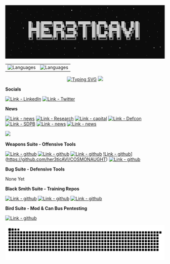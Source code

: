 <div align="center">
  <img src="images/heretic_banner.png" alt="my banner">   
      <td align="center" width="600">
        <table>
          <tr>
            <td>
              <img src="https://github-readme-stats.vercel.app/api/top-langs/?username=her3ticAVI&theme=react&cache_seconds=1800" alt="Languages" width="300px">
            </td>
            <td>
              <img src="https://github-readme-stats.vercel.app/api?username=her3ticAVI&theme=react" alt="Languages" width="300px">
            </td>
          </tr>
        </table>
      </td>
  <a href="https://git.io/typing-svg"><img src="https://readme-typing-svg.demolab.com?font=Roboto+Mono&pause=1000&color=31F7A5&random=false&width=435&lines=My+names+heretic%2C+nice+to+meet+you!;I've+been+pentesting+for+9+years.;I+make+tools+to+automate+pentesting.;I+love+to+code%2C+and+frogs." alt="Typing SVG" /></a>
  <img src="https://user-images.githubusercontent.com/73097560/115834477-dbab4500-a447-11eb-908a-139a6edaec5c.gif">
</div>

**Socials**

[![Link - LinkedIn](https://img.shields.io/badge/Social-LinkedIn-red?style=for-the-badge&logo=linkedin)](https://www.linkedin.com/in/benjamin-bowman-958740250/)
[![Link - Twitter](https://img.shields.io/badge/Social-Twitter-red?style=for-the-badge&logo=x)](https://twitter.com/her3ticAVI)

**News**

[![Link - news](https://img.shields.io/badge/news-research-blue?style=for-the-badge&logo=news)](https://dsu.edu/news/2023/02/be-a-little-stubborn.html)
[![Link - Research](https://img.shields.io/badge/news-Research-blue?style=for-the-badge&logo=news)](https://www.capjournal.com/ben-bowman-dsu/image_ea8c54f0-a806-11ed-85ff-97e3f06bbef3.html)
[![Link - capital](https://img.shields.io/badge/news-lobbying-blue?style=for-the-badge&logo=news)](https://fb.watch/mDa_oIGKOP/?mibextid=Nif5oz)
[![Link - Defcon](https://img.shields.io/badge/news-Defcon-blue?style=for-the-badge&logo=news)](https://www.npr.org/2023/08/15/1193773829/what-happens-when-thousands-of-hackers-try-to-break-ai-chatbots)
[![Link - SDPB](https://img.shields.io/badge/news-SDPB-blue?style=for-the-badge&logo=news)](https://listen.sdpb.org/science/2023-09-06/dsu-student-shares-lessons-from-hacker-conference)
[![Link - news](https://img.shields.io/badge/news-misictf-blue?style=for-the-badge&logo=news)](https://www.wmar2news.com/local/hack-the-hospital-event-helps-student-learn-the-importance-of-cybersecurity)
[![Link - news](https://img.shields.io/badge/news-BHIS-blue?style=for-the-badge&logo=news)](https://www.blackhillsinfosec.com/team/ben-bowman/)

<img src="https://user-images.githubusercontent.com/73097560/115834477-dbab4500-a447-11eb-908a-139a6edaec5c.gif">


**Weapons Suite - Offensive Tools**

[![Link - github](https://img.shields.io/badge/Tool-TITANII-orange?style=for-the-badge&logo=github)](https://github.com/her3ticAVI/TITANII)
[![Link - github](https://img.shields.io/badge/Tool-OLYMPII-orange?style=for-the-badge&logo=github)](https://github.com/her3ticAVI/OLYMPII)
[![Link - github](https://img.shields.io/badge/Tool-SPUTNIK-orange?style=for-the-badge&logo=github)](https://github.com/her3ticAVI/SPUTNIK)
[!Link - github](https://img.shields.io/badge/Tool-COSMONAUGHT-orange?style=for-the-badge&logo=github)](https://github.com/her3ticAVI/COSMONAUGHT)
[![Link - github](https://img.shields.io/badge/Tool-PEACEKEEPER-orange?style=for-the-badge&logo=github)](https://github.com/her3ticAVI/PEACEKEEPER)

**Bug Suite - Defensive Tools**

None Yet

**Black Smith Suite - Training Repos**

[![Link - github](https://img.shields.io/badge/Tool-WifiForge-green?style=for-the-badge&logo=github)](https://github.com/her3ticAVI/Wifi-Forge)
[![Link - github](https://img.shields.io/badge/Tool-AIExploitation-green?style=for-the-badge&logo=github)](https://github.com/her3ticAVI/ExploitingAIFramework)
[![Link - github](https://img.shields.io/badge/Tool-LTEForge-green?style=for-the-badge&logo=github)](https://github.com/her3ticAVI/LTEForge)

**Bird Suite - Mod & Can Bus Pentesting**

[![Link - github](https://img.shields.io/badge/Tool-TOUCANbus-yellow?style=for-the-badge&logo=github)](https://github.com/her3ticAVI/TOUCANbus)

![Snake animation](https://raw.githubusercontent.com/her3ticAVI/her3ticAVI/output/github-contribution-grid-snake-dark.svg)
